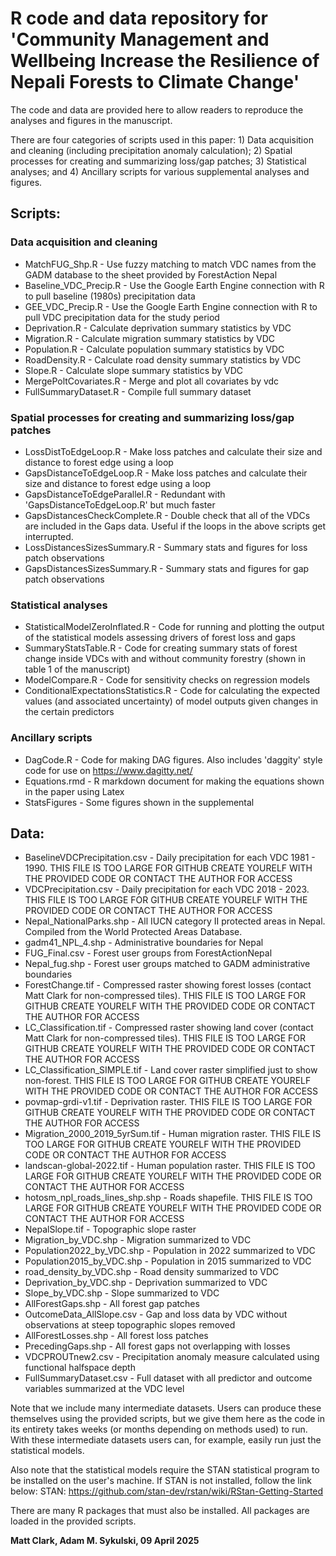 # R code and data repository for 'Community Management and Wellbeing Increase the Resilience of Nepali Forests to Climate Change'

The code and data are provided here to allow readers to reproduce the analyses and figures in the manuscript. 

There are four categories of scripts used in this paper: 1) Data acquisition and cleaning (including precipitation anomaly calculation); 2) Spatial processes for creating and summarizing loss/gap patches; 3) Statistical analyses; and 4) Ancillary scripts for various supplemental analyses and figures. 

## Scripts:
### Data acquisition and cleaning
* MatchFUG_Shp.R - Use fuzzy matching to match VDC names from the GADM database to the sheet provided by ForestAction Nepal
* Baseline_VDC_Precip.R - Use the Google Earth Engine connection with R to pull baseline (1980s) precipitation data
* GEE_VDC_Precip.R - Use the Google Earth Engine connection with R to pull VDC precipitation data for the study period
* Deprivation.R - Calculate deprivation summary statistics by VDC
* Migration.R - Calculate migration summary statistics by VDC
* Population.R - Calculate population summary statistics by VDC
* RoadDensity.R - Calculate road density summary statistics by VDC
* Slope.R - Calculate slope summary statistics by VDC
* MergePoltCovariates.R - Merge and plot all covariates by vdc
* FullSummaryDataset.R - Compile full summary dataset
### Spatial processes for creating and summarizing loss/gap patches
* LossDistToEdgeLoop.R - Make loss patches and calculate their size and distance to forest edge using a loop
* GapsDistanceToEdgeLoop.R - Make loss patches and calculate their size and distance to forest edge using a loop
* GapsDistanceToEdgeParallel.R - Redundant with 'GapsDistanceToEdgeLoop.R' but much faster
* GapsDistancesCheckComplete.R - Double check that all of the VDCs are included in the Gaps data. Useful if the loops in the above scripts get interrupted.
* LossDistancesSizesSummary.R - Summary stats and figures for loss patch observations
* GapsDistancesSizesSummary.R - Summary stats and figures for gap patch observations
### Statistical analyses
* StatisticalModelZeroInflated.R - Code for running and plotting the output of the statistical models assessing drivers of forest loss and gaps
* SummaryStatsTable.R - Code for creating summary stats of forest change inside VDCs with and without community forestry (shown in table 1 of the manuscript)
* ModelCompare.R - Code for sensitivity checks on regression models
* ConditionalExpectationsStatistics.R - Code for calculating the expected values (and associated uncertainty) of model outputs given changes in the certain predictors
### Ancillary scripts
* DagCode.R - Code for making DAG figures. Also includes 'daggity' style code for use on https://www.dagitty.net/
* Equations.rmd - R markdown document for making the equations shown in the paper using Latex
* StatsFigures - Some figures shown in the supplemental

## Data:
* BaselineVDCPrecipitation.csv - Daily precipitation for each VDC 1981 - 1990. THIS FILE IS TOO LARGE FOR GITHUB CREATE YOURELF WITH THE PROVIDED CODE OR CONTACT THE AUTHOR FOR ACCESS
* VDCPrecipitation.csv - Daily precipitation for each VDC 2018 - 2023. THIS FILE IS TOO LARGE FOR GITHUB CREATE YOURELF WITH THE PROVIDED CODE OR CONTACT THE AUTHOR FOR ACCESS
* Nepal_NationalParks.shp - All IUCN category II protected areas in Nepal. Compiled from the World Protected Areas Database.
* gadm41_NPL_4.shp - Administrative boundaries for Nepal
* FUG_Final.csv - Forest user groups from ForestActionNepal
* Nepal_fug.shp - Forest user groups matched to GADM administrative boundaries
* ForestChange.tif - Compressed raster showing forest losses (contact Matt Clark for non-compressed tiles). THIS FILE IS TOO LARGE FOR GITHUB CREATE YOURELF WITH THE PROVIDED CODE OR CONTACT THE AUTHOR FOR ACCESS
* LC_Classification.tif - Compressed raster showing land cover (contact Matt Clark for non-compressed tiles). THIS FILE IS TOO LARGE FOR GITHUB CREATE YOURELF WITH THE PROVIDED CODE OR CONTACT THE AUTHOR FOR ACCESS
* LC_Classification_SIMPLE.tif - Land cover raster simplified just to show non-forest. THIS FILE IS TOO LARGE FOR GITHUB CREATE YOURELF WITH THE PROVIDED CODE OR CONTACT THE AUTHOR FOR ACCESS
* povmap-grdi-v1.tif - Deprivation raster. THIS FILE IS TOO LARGE FOR GITHUB CREATE YOURELF WITH THE PROVIDED CODE OR CONTACT THE AUTHOR FOR ACCESS
* Migration_2000_2019_5yrSum.tif - Human migration raster. THIS FILE IS TOO LARGE FOR GITHUB CREATE YOURELF WITH THE PROVIDED CODE OR CONTACT THE AUTHOR FOR ACCESS
* landscan-global-2022.tif - Human population raster. THIS FILE IS TOO LARGE FOR GITHUB CREATE YOURELF WITH THE PROVIDED CODE OR CONTACT THE AUTHOR FOR ACCESS
* hotosm_npl_roads_lines_shp.shp - Roads shapefile. THIS FILE IS TOO LARGE FOR GITHUB CREATE YOURELF WITH THE PROVIDED CODE OR CONTACT THE AUTHOR FOR ACCESS
* NepalSlope.tif - Topographic slope raster
* Migration_by_VDC.shp - Migration summarized to VDC
* Population2022_by_VDC.shp - Population in 2022 summarized to VDC
* Population2015_by_VDC.shp - Population in 2015 summarized to VDC
* road_density_by_VDC.shp - Road density summarized to VDC
* Deprivation_by_VDC.shp - Deprivation summarized to VDC
* Slope_by_VDC.shp - Slope summarized to VDC
* AllForestGaps.shp - All forest gap patches
* OutcomeData_AllSlope.csv - Gap and loss data by VDC without observations at steep topographic slopes removed
* AllForestLosses.shp - All forest loss patches
* PrecedingGaps.shp - All forest gaps not overlapping with losses
* VDCPROUTnew2.csv - Precipitation anomaly measure calculated using functional halfspace depth
* FullSummaryDataset.csv - Full dataset with all predictor and outcome variables summarized at the VDC level


Note that we include many intermediate datasets. Users can produce these themselves using the provided scripts, but we give them here as the code in its entirety takes weeks (or months depending on methods used) to run. With these intermediate datasets users can, for example, easily run just the statistical models.  

Also note that the statistical models require the STAN statistical program to be installed on the user's machine. If STAN is not installed, follow the link below:
STAN: https://github.com/stan-dev/rstan/wiki/RStan-Getting-Started

There are many R packages that must also be installed. All packages are loaded in the provided scripts. 

**Matt Clark, Adam M. Sykulski, 09 April 2025**
